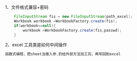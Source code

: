 1、文件格式兼容+密码
```java
	FileInputStream fis = new FileInputStream(path_excel);
	Workbook workbook =WorkbookFactory.create(fis);
	if(workbook==null){
		workbook =WorkbookFactory.create(fis,passwd);
	}
```
2、excel 工具类是如何中间操作
```java
函数式编程，把sheet当做入参,扔给外部方法加工完，再写回到excel

```